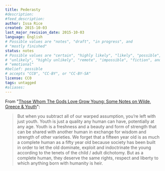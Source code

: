 ```yaml
---
title: Pederasty
#description: 
#feed_description: 
author: Issa Rice
created: 2015-10-03
last_major_revision_date: 2015-10-03
language: English
# Possible values are "notes", "draft", "in progress", and
# "mostly finished"
status: notes
# Possible values are "certain", "highly likely", "likely", "possible",
# "unlikely", "highly unlikely", "remote", "impossible", "fiction", and
# "emotional"
#belief: possible
# accepts "CC0", "CC-BY", or "CC-BY-SA"
license: CC0
tags: untagged
#aliases: 
---
```



From "[Those Whom The Gods Love Grow Young: Some Notes on Wilde, Greece & Youth](http://dmouth.com/writing/2014/4/12/those-whom-the-gods-love-grow-young-some-notes-on-wilde-greece-youth)":

> But when you subtract all of our warped assumption, you’re left
> with just youth. Youth is just a quality any human can have,
> potentially at any age. Youth is a freshness and a beauty and form
> of strength that can be shared with another human in exchange for
> wisdom and strength of other varieties. We forget that a fifteen
> year old is as much a complete human as a fifty year old because
> society has been built in order to let the old dominate, exploit
> and indoctrinate the young according to the tenets of the child /
> adult dichotomy. But as a complete human, they deserve the same
> rights, respect and liberty to which anything born with humanity
> is heir.
